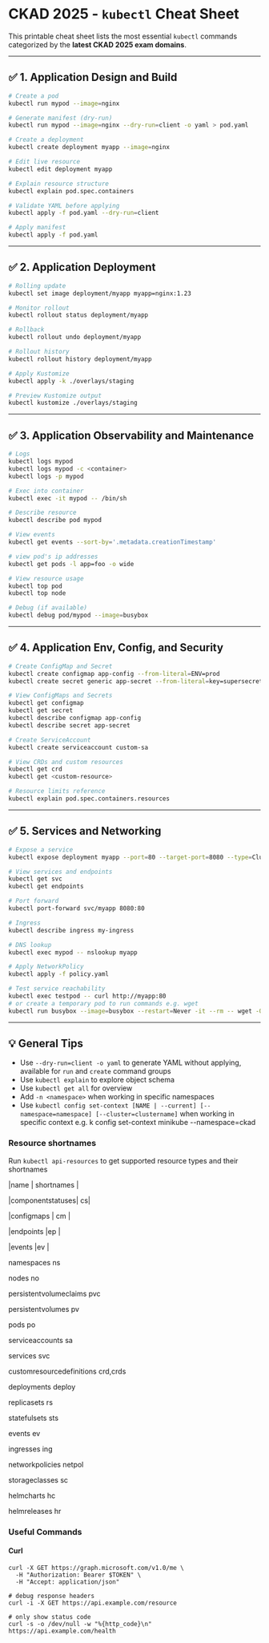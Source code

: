 # CKAD 2025 - `kubectl` Cheat Sheet

This printable cheat sheet lists the most essential `kubectl` commands categorized by the **latest CKAD 2025 exam domains**.

---

## ✅ 1. Application Design and Build

```bash
# Create a pod
kubectl run mypod --image=nginx

# Generate manifest (dry-run)
kubectl run mypod --image=nginx --dry-run=client -o yaml > pod.yaml

# Create a deployment
kubectl create deployment myapp --image=nginx

# Edit live resource
kubectl edit deployment myapp

# Explain resource structure
kubectl explain pod.spec.containers

# Validate YAML before applying
kubectl apply -f pod.yaml --dry-run=client

# Apply manifest
kubectl apply -f pod.yaml
```

---

## ✅ 2. Application Deployment

```bash
# Rolling update
kubectl set image deployment/myapp myapp=nginx:1.23

# Monitor rollout
kubectl rollout status deployment/myapp

# Rollback
kubectl rollout undo deployment/myapp

# Rollout history
kubectl rollout history deployment/myapp

# Apply Kustomize
kubectl apply -k ./overlays/staging

# Preview Kustomize output
kubectl kustomize ./overlays/staging
```

---

## ✅ 3. Application Observability and Maintenance

```bash
# Logs
kubectl logs mypod
kubectl logs mypod -c <container>
kubectl logs -p mypod

# Exec into container
kubectl exec -it mypod -- /bin/sh

# Describe resource
kubectl describe pod mypod

# View events
kubectl get events --sort-by='.metadata.creationTimestamp'

# view pod's ip addresses 
kubectl get pods -l app=foo -o wide

# View resource usage
kubectl top pod
kubectl top node

# Debug (if available)
kubectl debug pod/mypod --image=busybox
```

---

## ✅ 4. Application Env, Config, and Security

```bash
# Create ConfigMap and Secret
kubectl create configmap app-config --from-literal=ENV=prod
kubectl create secret generic app-secret --from-literal=key=supersecret

# View ConfigMaps and Secrets
kubectl get configmap
kubectl get secret
kubectl describe configmap app-config
kubectl describe secret app-secret

# Create ServiceAccount
kubectl create serviceaccount custom-sa

# View CRDs and custom resources
kubectl get crd
kubectl get <custom-resource>

# Resource limits reference
kubectl explain pod.spec.containers.resources
```

---

## ✅ 5. Services and Networking

```bash
# Expose a service
kubectl expose deployment myapp --port=80 --target-port=8080 --type=ClusterIP

# View services and endpoints
kubectl get svc
kubectl get endpoints

# Port forward
kubectl port-forward svc/myapp 8080:80

# Ingress
kubectl describe ingress my-ingress

# DNS lookup
kubectl exec mypod -- nslookup myapp

# Apply NetworkPolicy
kubectl apply -f policy.yaml

# Test service reachability
kubectl exec testpod -- curl http://myapp:80
# or create a temporary pod to run commands e.g. wget
kubectl run busybox --image=busybox --restart=Never -it --rm -- wget -O- <POD_IP>:8080

```

---

## 💡 General Tips

- Use `--dry-run=client -o yaml` to generate YAML without applying, available for `run` and `create` command groups
- Use `kubectl explain` to explore object schema
- Use `kubectl get all` for overview
- Add `-n <namespace>` when working in specific namespaces
- Use `kubectl config set-context [NAME | --current] [--namespace=namespace] [--cluster=clustername]` when working in specific context e.g. k config set-context minikube --namespace=ckad

### Resource shortnames

Run `kubectl api-resources` to get supported resource types and their shortnames

|name | shortnames |

|componentstatuses|	cs|

|configmaps | cm |

|endpoints |ep |

|events |ev |

namespaces ns

nodes no

persistentvolumeclaims pvc

persistentvolumes pv

pods po

serviceaccounts sa

services svc

customresourcedefinitions crd,crds

deployments deploy

replicasets rs

statefulsets sts

events ev

ingresses ing

networkpolicies netpol

storageclasses sc

helmcharts hc

helmreleases hr

### Useful Commands

#### Curl

```
curl -X GET https://graph.microsoft.com/v1.0/me \
  -H "Authorization: Bearer $TOKEN" \
  -H "Accept: application/json"
```

```
# debug response headers
curl -i -X GET https://api.example.com/resource
```

```
# only show status code
curl -s -o /dev/null -w "%{http_code}\n" https://api.example.com/health
```